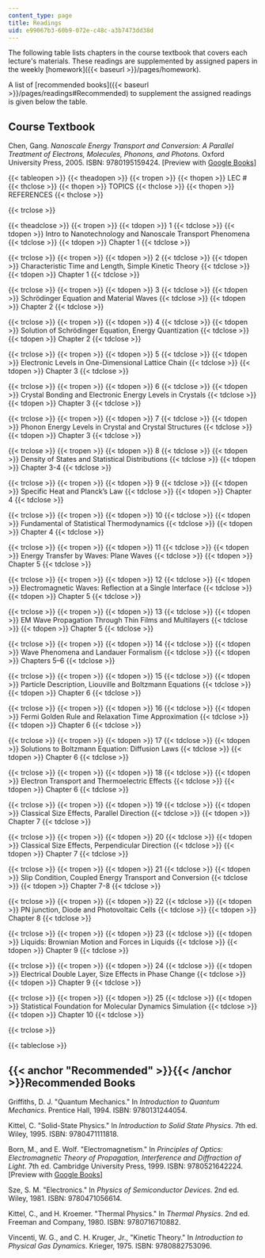 ```yaml
---
content_type: page
title: Readings
uid: e99067b3-60b9-072e-c48c-a3b7473dd38d
---
```


The following table lists chapters in the course textbook that covers each lecture's materials. These readings are supplemented by assigned papers in the weekly [homework]({{< baseurl >}}/pages/homework).

A list of [recommended books]({{< baseurl >}}/pages/readings#Recommended) to supplement the assigned readings is given below the table.

Course Textbook
---------------

Chen, Gang. _Nanoscale Energy Transport and Conversion: A Parallel Treatment of Electrons, Molecules, Phonons, and Photons._ Oxford University Press, 2005. ISBN: 9780195159424. \[Preview with [Google Books](http://books.google.com/books?id=M3n3lUJpYDYC&printsec=frontcover)\]

{{< tableopen >}}
{{< theadopen >}}
{{< tropen >}}
{{< thopen >}}
LEC #
{{< thclose >}}
{{< thopen >}}
TOPICS
{{< thclose >}}
{{< thopen >}}
REFERENCES
{{< thclose >}}

{{< trclose >}}

{{< theadclose >}}
{{< tropen >}}
{{< tdopen >}}
1
{{< tdclose >}}
{{< tdopen >}}
Intro to Nanotechnology and Nanoscale Transport Phenomena
{{< tdclose >}}
{{< tdopen >}}
Chapter 1
{{< tdclose >}}

{{< trclose >}}
{{< tropen >}}
{{< tdopen >}}
2
{{< tdclose >}}
{{< tdopen >}}
Characteristic Time and Length, Simple Kinetic Theory
{{< tdclose >}}
{{< tdopen >}}
Chapter 1
{{< tdclose >}}

{{< trclose >}}
{{< tropen >}}
{{< tdopen >}}
3
{{< tdclose >}}
{{< tdopen >}}
Schrödinger Equation and Material Waves
{{< tdclose >}}
{{< tdopen >}}
Chapter 2
{{< tdclose >}}

{{< trclose >}}
{{< tropen >}}
{{< tdopen >}}
4
{{< tdclose >}}
{{< tdopen >}}
Solution of Schrödinger Equation, Energy Quantization
{{< tdclose >}}
{{< tdopen >}}
Chapter 2
{{< tdclose >}}

{{< trclose >}}
{{< tropen >}}
{{< tdopen >}}
5
{{< tdclose >}}
{{< tdopen >}}
Electronic Levels in One-Dimensional Lattice Chain
{{< tdclose >}}
{{< tdopen >}}
Chapter 3
{{< tdclose >}}

{{< trclose >}}
{{< tropen >}}
{{< tdopen >}}
6
{{< tdclose >}}
{{< tdopen >}}
Crystal Bonding and Electronic Energy Levels in Crystals
{{< tdclose >}}
{{< tdopen >}}
Chapter 3
{{< tdclose >}}

{{< trclose >}}
{{< tropen >}}
{{< tdopen >}}
7
{{< tdclose >}}
{{< tdopen >}}
Phonon Energy Levels in Crystal and Crystal Structures
{{< tdclose >}}
{{< tdopen >}}
Chapter 3
{{< tdclose >}}

{{< trclose >}}
{{< tropen >}}
{{< tdopen >}}
8
{{< tdclose >}}
{{< tdopen >}}
Density of States and Statistical Distributions
{{< tdclose >}}
{{< tdopen >}}
Chapter 3-4
{{< tdclose >}}

{{< trclose >}}
{{< tropen >}}
{{< tdopen >}}
9
{{< tdclose >}}
{{< tdopen >}}
Specific Heat and Planck’s Law
{{< tdclose >}}
{{< tdopen >}}
Chapter 4
{{< tdclose >}}

{{< trclose >}}
{{< tropen >}}
{{< tdopen >}}
10
{{< tdclose >}}
{{< tdopen >}}
Fundamental of Statistical Thermodynamics
{{< tdclose >}}
{{< tdopen >}}
Chapter 4
{{< tdclose >}}

{{< trclose >}}
{{< tropen >}}
{{< tdopen >}}
11
{{< tdclose >}}
{{< tdopen >}}
Energy Transfer by Waves: Plane Waves
{{< tdclose >}}
{{< tdopen >}}
Chapter 5
{{< tdclose >}}

{{< trclose >}}
{{< tropen >}}
{{< tdopen >}}
12
{{< tdclose >}}
{{< tdopen >}}
Electromagnetic Waves: Reflection at a Single Interface
{{< tdclose >}}
{{< tdopen >}}
Chapter 5
{{< tdclose >}}

{{< trclose >}}
{{< tropen >}}
{{< tdopen >}}
13
{{< tdclose >}}
{{< tdopen >}}
EM Wave Propagation Through Thin Films and Multilayers
{{< tdclose >}}
{{< tdopen >}}
Chapter 5
{{< tdclose >}}

{{< trclose >}}
{{< tropen >}}
{{< tdopen >}}
14
{{< tdclose >}}
{{< tdopen >}}
Wave Phenomena and Landauer Formalism
{{< tdclose >}}
{{< tdopen >}}
Chapters 5–6
{{< tdclose >}}

{{< trclose >}}
{{< tropen >}}
{{< tdopen >}}
15
{{< tdclose >}}
{{< tdopen >}}
Particle Description, Liouville and Boltzmann Equations
{{< tdclose >}}
{{< tdopen >}}
Chapter 6
{{< tdclose >}}

{{< trclose >}}
{{< tropen >}}
{{< tdopen >}}
16
{{< tdclose >}}
{{< tdopen >}}
Fermi Golden Rule and Relaxation Time Approximation
{{< tdclose >}}
{{< tdopen >}}
Chapter 6
{{< tdclose >}}

{{< trclose >}}
{{< tropen >}}
{{< tdopen >}}
17
{{< tdclose >}}
{{< tdopen >}}
Solutions to Boltzmann Equation: Diffusion Laws
{{< tdclose >}}
{{< tdopen >}}
Chapter 6
{{< tdclose >}}

{{< trclose >}}
{{< tropen >}}
{{< tdopen >}}
18
{{< tdclose >}}
{{< tdopen >}}
Electron Transport and Thermoelectric Effects
{{< tdclose >}}
{{< tdopen >}}
Chapter 6
{{< tdclose >}}

{{< trclose >}}
{{< tropen >}}
{{< tdopen >}}
19
{{< tdclose >}}
{{< tdopen >}}
Classical Size Effects, Parallel Direction
{{< tdclose >}}
{{< tdopen >}}
Chapter 7
{{< tdclose >}}

{{< trclose >}}
{{< tropen >}}
{{< tdopen >}}
20
{{< tdclose >}}
{{< tdopen >}}
Classical Size Effects, Perpendicular Direction
{{< tdclose >}}
{{< tdopen >}}
Chapter 7
{{< tdclose >}}

{{< trclose >}}
{{< tropen >}}
{{< tdopen >}}
21
{{< tdclose >}}
{{< tdopen >}}
Slip Condition, Coupled Energy Transport and Conversion
{{< tdclose >}}
{{< tdopen >}}
Chapter 7-8
{{< tdclose >}}

{{< trclose >}}
{{< tropen >}}
{{< tdopen >}}
22
{{< tdclose >}}
{{< tdopen >}}
PN junction, Diode and Photovoltaic Cells
{{< tdclose >}}
{{< tdopen >}}
Chapter 8
{{< tdclose >}}

{{< trclose >}}
{{< tropen >}}
{{< tdopen >}}
23
{{< tdclose >}}
{{< tdopen >}}
Liquids: Brownian Motion and Forces in Liquids
{{< tdclose >}}
{{< tdopen >}}
Chapter 9
{{< tdclose >}}

{{< trclose >}}
{{< tropen >}}
{{< tdopen >}}
24
{{< tdclose >}}
{{< tdopen >}}
Electrical Double Layer, Size Effects in Phase Change
{{< tdclose >}}
{{< tdopen >}}
Chapter 9
{{< tdclose >}}

{{< trclose >}}
{{< tropen >}}
{{< tdopen >}}
25
{{< tdclose >}}
{{< tdopen >}}
Statistical Foundation for Molecular Dynamics Simulation
{{< tdclose >}}
{{< tdopen >}}
Chapter 10
{{< tdclose >}}

{{< trclose >}}

{{< tableclose >}}

{{< anchor "Recommended" >}}{{< /anchor >}}Recommended Books
------------------------------------------------------------

Griffiths, D. J. "Quantum Mechanics." In _Introduction to Quantum Mechanics_. Prentice Hall, 1994. ISBN: 9780131244054.

Kittel, C. "Solid-State Physics." In _Introduction to Solid State Physics_. 7th ed. Wiley, 1995. ISBN: 9780471111818.

Born, M., and E. Wolf. "Electromagnetism." In _Principles of Optics: Electromagnetic Theory of Propagation, Interference and Diffraction of Light_. 7th ed. Cambridge University Press, 1999. ISBN: 9780521642224. \[Preview with [Google Books](http://books.google.com/books?id=nUHGpfNsGyUC&printsec=frontcover)\]

Sze, S. M. "Electronics." In _Physics of Semiconductor Devices_. 2nd ed. Wiley, 1981. ISBN: 9780471056614.

Kittel, C., and H. Kroemer. "Thermal Physics." In _Thermal Physics_. 2nd ed. Freeman and Company, 1980. ISBN: 9780716710882.

Vincenti, W. G., and C. H. Kruger, Jr., "Kinetic Theory." In _Introduction to Physical Gas Dynamics_. Krieger, 1975. ISBN: 9780882753096.